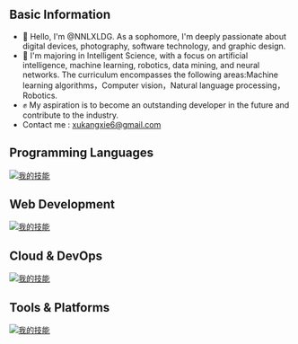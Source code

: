 ## Basic Information
- 👋 Hello, I'm @NNLXLDG. As a sophomore, I'm deeply passionate about digital devices, photography, software technology, and graphic design.
- 📖 I'm majoring in Intelligent Science, with a focus on artificial intelligence, machine learning, robotics, data mining, and neural networks. The curriculum encompasses the following areas:Machine learning algorithms，Computer vision，Natural language processing，Robotics.
- ✊ My aspiration is to become an outstanding developer in the future and contribute to the industry. 
- Contact me : xukangxie6@gmail.com
## Programming Languages
[![我的技能](https://skillicons.dev/icons?i=py,c,cpp,matlab,go&theme=light)](https://skillicons.dev)

## Web Development
[![我的技能](https://skillicons.dev/icons?i=html,css&theme=light)](https://skillicons.dev)

## Cloud & DevOps
[![我的技能](https://skillicons.dev/icons?i=cmake,docker,gmail,git,github&theme=light)](https://skillicons.dev)

## Tools & Platforms
[![我的技能](https://skillicons.dev/icons?i=apple,md,anaconda,pycharm,webstorm,qt,idea,visualstudio,vscode,unreal&theme=light)](https://skillicons.dev)








<!---
NNLXLDG/NNLXLDG is a ✨ special ✨ repository because its `README.md` (this file) appears on your GitHub profile.
You can click the Preview link to take a look at your changes.
--->
